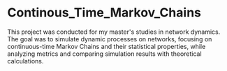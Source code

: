 # Continous_Time_Markov_Chains
This project was conducted for my master's studies in network dynamics. The goal was to simulate dynamic processes on networks, focusing on continuous-time Markov Chains and their statistical properties, while analyzing metrics and comparing simulation results with theoretical calculations.

